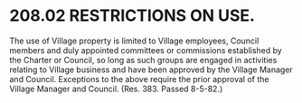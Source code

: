 208.02 RESTRICTIONS ON USE.
===========================

The use of Village property is limited to Village employees, Council
members and duly appointed committees or commissions established by the
Charter or Council, so long as such groups are engaged in activities
relating to Village business and have been approved by the Village
Manager and Council. Exceptions to the above require the prior approval
of the Village Manager and Council. (Res. 383. Passed 8-5-82.)
